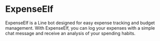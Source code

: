 # ExpenseElf

ExpenseElf is a Line bot designed for easy expense tracking and budget management. With ExpenseElf, you can log your expenses with a simple chat message and receive an analysis of your spending habits.
